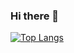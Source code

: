 ### Hi there 👋
<!--[![Anurag's GitHub stats](https://github-readme-stats.vercel.app/api?username=adhamsulton)](https://github.com/adhamsulton/github-readme-stats)-->
[![Top Langs](https://github-readme-stats.vercel.app/api/top-langs/?username=adhamsulton&layout=compact)](https://github.com/adhamsulton/github-readme-stats)

<!--
**adhamsulton/adhamsulton** is a ✨ _special_ ✨ repository because its `README.md` (this file) appears on your GitHub profile.

Here are some ideas to get you started:

- 🔭 I’m currently working on ...
- 🌱 I’m currently learning ...
- 👯 I’m looking to collaborate on ...
- 🤔 I’m looking for help with ...
- 💬 Ask me about ...
- 📫 How to reach me: ...
- 😄 Pronouns: ...
- ⚡ Fun fact: ...
-->

